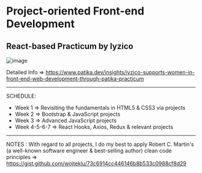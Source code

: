 # Project-oriented Front-end Development 
## React-based Practicum by Iyzico

![image](https://user-images.githubusercontent.com/90147636/184831442-e0e521b2-28e5-4082-8f20-bc55ec1a5cf6.png)

Detailed Info => https://www.patika.dev/insights/iyzico-supports-women-in-front-end-web-development-through-patika-practicum

<hr>

SCHEDULE:
- Week 1 => Revisiting the fundamentals in HTML5 & CSS3 via projects
- Week 2 => Bootstrap & JavaScript projects
- Week 3 => Advanced JavaScript projects
- Week 4-5-6-7 => React Hooks, Axios, Redux & relevant projects

<hr>

NOTES : With regard to all projects, I do my best to apply Robert C. Martin's (a well-known software engineer & best-selling author) clean code principles => https://gist.github.com/wojteklu/73c6914cc446146b8b533c0988cf8d29 
